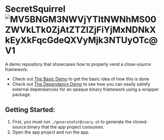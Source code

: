 # SecretSquirrel ![MV5BNGM3NWVjYTItNWNhMS00ZWVkLTk0ZjAtZTZlZjFiYjMxNDNkXkEyXkFqcGdeQXVyMjk3NTUyOTc@ _V1_](https://user-images.githubusercontent.com/887225/163475445-364b68a7-5d7e-4cc2-9f36-7dbc984cf09c.jpg)

A demo repository that showcases how to properly vend a close-source framework. 

* Check out [The Basic Demo](https://github.com/JThramer/SecretSquirrel/releases/tag/basic-demo) to get the basic idea of how this is done
* Check out [The Dependancy Demo](https://github.com/JThramer/SecretSquirrel/releases/tag/demo-with-deps) to see how you can easily satisfy external dependancies for an opaque binary framework using a wrapper package.

## Getting Started:
1. First, you must run `./generateFatBinary.sh` to generate the closed-source binary that the app project consumes.
2. Open the app project and run the app. 
